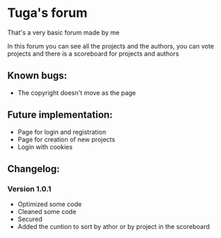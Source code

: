 # Tuga's forum
That's a very basic forum made by me

In this forum you can see all the projects and the authors, you can vote projects and there is a scoreboard for projects and authors



## **Known bugs:**
  - The copyright doesn't move as the page



## **Future implementation:**
  - Page for login and registration
  - Page for creation of new projects
  - Login with cookies
  
  
## **Changelog:**

### **Version 1.0.1**
  - Optimized some code
  - Cleaned some code
  - Secured 
  - Added the cuntion to sort by athor or by project in the scoreboard
  
